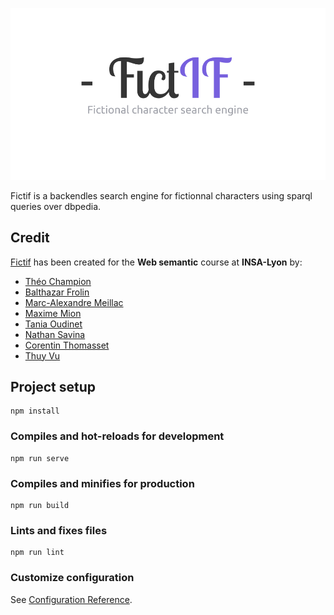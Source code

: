 ![logo](./.github/logo.png)

Fictif is a backendles search engine for fictionnal characters using sparql queries over dbpedia. 

## Credit
[Fictif](//fictif.now.sh) has been created for the **Web semantic** course at **INSA-Lyon** by:

* [Théo Champion](//github.com/theochp)
* [Balthazar Frolin](//github.com/Balthov60)
* [Marc-Alexandre Meillac](//github.com/mameillac)
* [Maxime Mion](//github.com/Maxime-Mn)
* [Tania Oudinet](//github.com/SteamDragonLady)
* [Nathan Savina](//github.com/Dante-DaCapo)
* [Corentin Thomasset](//github.com/CorentinTh)
* [Thuy Vu](//github.com/thuyv)

## Project setup
```
npm install
```

### Compiles and hot-reloads for development
```
npm run serve
```

### Compiles and minifies for production
```
npm run build
```

### Lints and fixes files
```
npm run lint
```

### Customize configuration
See [Configuration Reference](https://cli.vuejs.org/config/).
